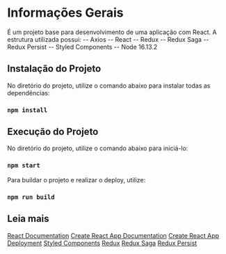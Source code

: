 # Informações Gerais
É um projeto base para desenvolvimento de uma aplicação com React. A estrutura utilizada possui:
-- Axios
-- React
-- Redux
-- Redux Saga
-- Redux Persist
-- Styled Components
-- Node 16.13.2

## Instalação do Projeto
No diretório do projeto, utilize o comando abaixo para instalar todas as dependências:
### `npm install`

## Execução do Projeto
No diretório do projeto, utilize o comando abaixo para iniciá-lo:
### `npm start`

Para buildar o projeto e realizar o deploy, utilize:
### `npm run build`

## Leia mais
[React Documentation](https://reactjs.org)
[Create React App Documentation](https://facebook.github.io/create-react-app/docs/getting-started)
[Create React App Deployment](https://facebook.github.io/create-react-app/docs/deployment)
[Styled Components](https://styled-components.com)
[Redux](https://redux.js.org)
[Redux Saga](https://redux-saga.js.org)
[Redux Persist](https://github.com/rt2zz/redux-persist)
